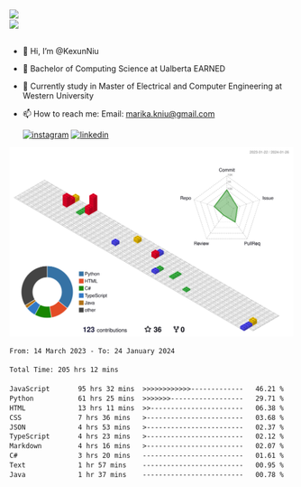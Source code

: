 <a href="https://github.com/anuraghazra/github-readme-stats">
  <img align="center" src="https://github-readme-stats.vercel.app/api?username=KexunNiu&show_icons=true" />
</a>
</br>
<a href="https://github.com/anuraghazra/github-readme-stats">
  <img align="center" src="https://github-readme-stats.vercel.app/api/top-langs/?username=KexunNiu" />
</a>

</br>
</br>

- 👋 Hi, I’m @KexunNiu
- 👀 Bachelor of Computing Science at Ualberta EARNED
- 🌱 Currently study in Master of Electrical and Computer Engineering at Western University
- 📫 How to reach me: Email: marika.kniu@gmail.com
  
  [![instagram](https://github.com/shikhar1020jais1/Git-Social/blob/master/Icons/Instagram1.png (Instagram))][1] [![linkedin](https://github.com/shikhar1020jais1/Git-Social/blob/master/Icons/LinkedIn1.png (LinkedIn))][2]

<!-- To Link your profile to the media buttons -->

[1]: https://www.instagram.com/barryn719_
[2]: https://www.linkedin.com/in/kexun-niu



![](./profile-3d-contrib/profile-gitblock.svg)

<!--START_SECTION:waka-->

```txt
From: 14 March 2023 - To: 24 January 2024

Total Time: 205 hrs 12 mins

JavaScript       95 hrs 32 mins  >>>>>>>>>>>>-------------   46.21 %
Python           61 hrs 25 mins  >>>>>>>------------------   29.71 %
HTML             13 hrs 11 mins  >>-----------------------   06.38 %
CSS              7 hrs 36 mins   >------------------------   03.68 %
JSON             4 hrs 53 mins   >------------------------   02.37 %
TypeScript       4 hrs 23 mins   >------------------------   02.12 %
Markdown         4 hrs 16 mins   >------------------------   02.07 %
C#               3 hrs 20 mins   -------------------------   01.61 %
Text             1 hr 57 mins    -------------------------   00.95 %
Java             1 hr 37 mins    -------------------------   00.78 %
```

<!--END_SECTION:waka-->

